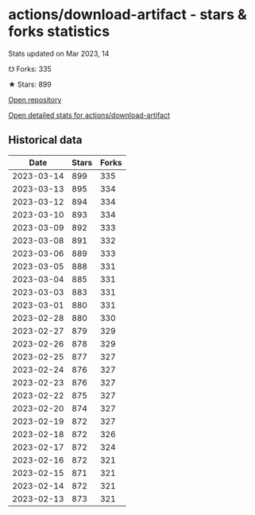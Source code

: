 # actions/download-artifact - stars & forks statistics

Stats updated on Mar 2023, 14

☋ Forks: 335

★ Stars: 899

[Open repository](https://github.com/actions/download-artifact)

[Open detailed stats for actions/download-artifact](https://reviewgithub.com/rep/actions/download-artifact)

## Historical data
| Date | Stars | Forks |
|------|-------|-------|
| 2023-03-14 | 899 | 335 | 
| 2023-03-13 | 895 | 334 | 
| 2023-03-12 | 894 | 334 | 
| 2023-03-10 | 893 | 334 | 
| 2023-03-09 | 892 | 333 | 
| 2023-03-08 | 891 | 332 | 
| 2023-03-06 | 889 | 333 | 
| 2023-03-05 | 888 | 331 | 
| 2023-03-04 | 885 | 331 | 
| 2023-03-03 | 883 | 331 | 
| 2023-03-01 | 880 | 331 | 
| 2023-02-28 | 880 | 330 | 
| 2023-02-27 | 879 | 329 | 
| 2023-02-26 | 878 | 329 | 
| 2023-02-25 | 877 | 327 | 
| 2023-02-24 | 876 | 327 | 
| 2023-02-23 | 876 | 327 | 
| 2023-02-22 | 875 | 327 | 
| 2023-02-20 | 874 | 327 | 
| 2023-02-19 | 872 | 327 | 
| 2023-02-18 | 872 | 326 | 
| 2023-02-17 | 872 | 324 | 
| 2023-02-16 | 872 | 321 | 
| 2023-02-15 | 871 | 321 | 
| 2023-02-14 | 872 | 321 | 
| 2023-02-13 | 873 | 321 | 

